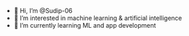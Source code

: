- 👋 Hi, I’m @Sudip-06
- 👀 I’m interested in machine learning & artificial intelligence
- 🌱 I’m currently learning ML and app development
<!---
- 💞️ I’m looking to collaborate on ...
- 📫 How to reach me ...
- 😄 Pronouns: ...
- ⚡ Fun fact: ...
--->

<!---
Sudip-06/Sudip-06 is a ✨ special ✨ repository because its `README.md` (this file) appears on your GitHub profile.
You can click the Preview link to take a look at your changes.
--->
